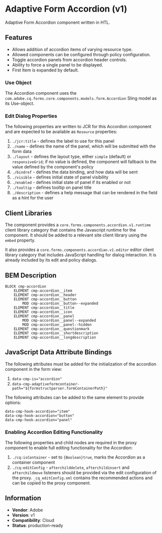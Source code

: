 <!--
Copyright 2022 Adobe

Licensed under the Apache License, Version 2.0 (the "License");
you may not use this file except in compliance with the License.
You may obtain a copy of the License at

    http://www.apache.org/licenses/LICENSE-2.0

Unless required by applicable law or agreed to in writing, software
distributed under the License is distributed on an "AS IS" BASIS,
WITHOUT WARRANTIES OR CONDITIONS OF ANY KIND, either express or implied.
See the License for the specific language governing permissions and
limitations under the License.
-->
Adaptive Form Accordion (v1)
====
Adaptive Form Accordion component written in HTL.

## Features

* Allows addition of accordion items of varying resource type.
* Allowed components can be configured through policy configuration.
* Toggle accordion panels from accordion header controls.
* Ability to force a single panel to be displayed.
* First Item is expanded by default.

### Use Object
The Accordion component uses the `com.adobe.cq.forms.core.components.models.form.Accordion` Sling model as its Use-object.

### Edit Dialog Properties
The following properties are written to JCR for this Accordion component and are expected to be available as `Resource` properties:

1. `./jcr:title` - defines the label to use for this panel
2. `./name` - defines the name of the panel, which will be submitted with the form data
3. `./layout` - defines the layout type, either `simple` (default) or `responsiveGrid`; if no value is defined, the component will fallback to the value defined by the component's policy
4. `./bindref` - defines the data binding, and how data will be sent
5. `./visible` - defines initial state of panel visibility
6. `./enabled` - defines initial state of panel if its enabled or not
7. `./tooltip` - defines tooltip on panel title
8. `./description` - defines a help message that can be rendered in the field as a hint for the user

## Client Libraries
The component provides a `core.forms.components.accordion.v1.runtime` client library category that contains the Javascript runtime for the component. 
It should be added to a relevant site client library using the `embed` property. 

It also provides a `core.forms.components.accordian.v1.editor` editor client library category that includes JavaScript
handling for dialog interaction. It is already included by its edit and policy dialogs.

## BEM Description
```
BLOCK cmp-accordion
    ELEMENT cmp-accordion__item
    ELEMENT cmp-accordion__header
    ELEMENT cmp-accordion__button
        MOD cmp-accordion__button--expanded
    ELEMENT cmp-accordion__title
    ELEMENT cmp-accordion__icon
    ELEMENT cmp-accordion__panel
        MOD cmp-accordion__panel--expanded
        MOD cmp-accordion__panel--hidden
    ELEMENT cmp-accordion__questionmark
    ELEMENT cmp-accordion__shortdescription
    ELEMENT cmp-accordion__longdescription
```

## JavaScript Data Attribute Bindings
The following attributes must be added for the initialization of the accordion component in the form view:
1. `data-cmp-is="accordion"`
2. `data-cmp-adaptiveformcontainer-path="${formstructparser.formContainerPath}"`

The following attributes can be added to the same element to provide options:

```
data-cmp-hook-accordion="item"
data-cmp-hook-accordion="button"
data-cmp-hook-accordion="panel"
```

### Enabling Accordion Editing Functionality
The following properties and child nodes are required in the proxy component to enable full editing functionality for the Accordion:

1. `./cq:isContainer` - set to `{Boolean}true`, marks the Accordion as a container component
2. `./cq:editConfig` - `afterchilddelete`, `afterchildinsert` and `afterchildmove` listeners should be provided via
the edit configuration of the proxy. `_cq_editConfig.xml` contains the recommended actions and can be copied to the proxy component.

## Information
* **Vendor**: Adobe
* **Version**: v1
* **Compatibility**: Cloud
* **Status**: production-ready